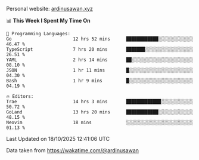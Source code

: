 Personal website: [ardinusawan.xyz](https://ardinusawan.xyz)

<!--START_SECTION:waka-->
📊 **This Week I Spent My Time On** 

```text
💬 Programming Languages: 
Go                       12 hrs 52 mins      ████████████░░░░░░░░░░░░░   46.47 % 
TypeScript               7 hrs 20 mins       ███████░░░░░░░░░░░░░░░░░░   26.51 % 
YAML                     2 hrs 14 mins       ██░░░░░░░░░░░░░░░░░░░░░░░   08.10 % 
JSON                     1 hr 11 mins        █░░░░░░░░░░░░░░░░░░░░░░░░   04.30 % 
Bash                     1 hr 9 mins         █░░░░░░░░░░░░░░░░░░░░░░░░   04.19 % 

🔥 Editors: 
Trae                     14 hrs 3 mins       █████████████░░░░░░░░░░░░   50.72 % 
GoLand                   13 hrs 20 mins      ████████████░░░░░░░░░░░░░   48.15 % 
Neovim                   18 mins             ░░░░░░░░░░░░░░░░░░░░░░░░░   01.13 % 
```


 Last Updated on 18/10/2025 12:41:06 UTC
<!--END_SECTION:waka-->
Data taken from https://wakatime.com/@ardinusawan
